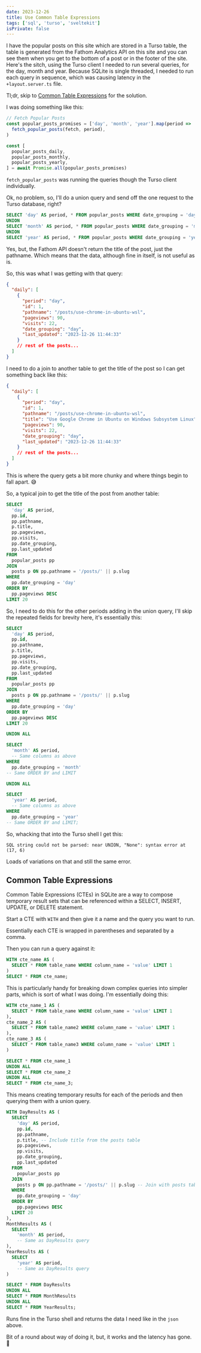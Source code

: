 ```yaml
---
date: 2023-12-26
title: Use Common Table Expressions
tags: ['sql', 'turso', 'sveltekit']
isPrivate: false
---
```


I have the popular posts on this site which are stored in a Turso
table, the table is generated from the Fathom Analytics API on this
site and you can see them when you get to the bottom of a post or in
the footer of the site. Here's the sitch, using the Turso client I
needed to run several queries, for the day, month and year. Because
SQLite is single threaded, I needed to run each query in sequence,
which was causing latency in the `+layout.server.ts` file.

Tl;dr, skip to [Common Table Expressions](#common-table-expressions)
for the solution.

I was doing something like this:

```ts
// Fetch Popular Posts
const popular_posts_promises = ['day', 'month', 'year'].map(period =>
  fetch_popular_posts(fetch, period),
)

const [
  popular_posts_daily,
  popular_posts_monthly,
  popular_posts_yearly,
] = await Promise.all(popular_posts_promises)
```

`fetch_popular_posts` was running the queries though the Turso client
individually.

Ok, no problem, so, I'll do a union query and send off the one request
to the Turso database, right?

```sql
SELECT 'day' AS period, * FROM popular_posts WHERE date_grouping = 'day'
UNION
SELECT 'month' AS period, * FROM popular_posts WHERE date_grouping = 'month'
UNION
SELECT 'year' AS period, * FROM popular_posts WHERE date_grouping = 'year';
```

Yes, but, the Fathom API doesn't return the title of the post, just
the pathname. Which means that the data, although fine in itself, is
not useful as is.

So, this was what I was getting with that query:

```json
{
  "daily": [
    {
      "period": "day",
      "id": 1,
      "pathname": "/posts/use-chrome-in-ubuntu-wsl",
      "pageviews": 90,
      "visits": 22,
      "date_grouping": "day",
      "last_updated": "2023-12-26 11:44:33"
    }
    // rest of the posts...
  ]
}
```

I need to do a join to another table to get the title of the post so I
can get something back like this:

```json
{
  "daily": [
    {
      "period": "day",
      "id": 1,
      "pathname": "/posts/use-chrome-in-ubuntu-wsl",
      "title": "Use Google Chrome in Ubuntu on Windows Subsystem Linux",
      "pageviews": 90,
      "visits": 22,
      "date_grouping": "day",
      "last_updated": "2023-12-26 11:44:33"
    }
    // rest of the posts...
  ]
}
```

This is where the query gets a bit more chunky and where things begin
to fall apart. 😅

So, a typical join to get the title of the post from another table:

```sql
SELECT
  'day' AS period,
  pp.id,
  pp.pathname,
  p.title,
  pp.pageviews,
  pp.visits,
  pp.date_grouping,
  pp.last_updated
FROM
  popular_posts pp
JOIN
  posts p ON pp.pathname = '/posts/' || p.slug
WHERE
  pp.date_grouping = 'day'
ORDER BY
  pp.pageviews DESC
LIMIT 20
```

So, I need to do this for the other periods adding in the union query,
I'll skip the repeated fields for brevity here, it's essentially this:

```sql
SELECT
  'day' AS period,
  pp.id,
  pp.pathname,
  p.title,
  pp.pageviews,
  pp.visits,
  pp.date_grouping,
  pp.last_updated
FROM
  popular_posts pp
JOIN
  posts p ON pp.pathname = '/posts/' || p.slug
WHERE
  pp.date_grouping = 'day'
ORDER BY
  pp.pageviews DESC
LIMIT 20

UNION ALL

SELECT
  'month' AS period,
  -- Same columns as above
WHERE
  pp.date_grouping = 'month'
-- Same ORDER BY and LIMIT

UNION ALL

SELECT
  'year' AS period,
  -- Same columns as above
WHERE
  pp.date_grouping = 'year'
-- Same ORDER BY and LIMIT;
```

So, whacking that into the Turso shell I get this:

```
SQL string could not be parsed: near UNION, "None": syntax error at (17, 6)
```

Loads of variations on that and still the same error.

## Common Table Expressions

Common Table Expressions (CTEs) in SQLite are a way to compose
temporary result sets that can be referenced within a SELECT, INSERT,
UPDATE, or DELETE statement.

Start a CTE with `WITH` and then give it a name and the query you want
to run.

Essentially each CTE is wrapped in parentheses and separated by a
comma.

Then you can run a query against it:

```sql
WITH cte_name AS (
  SELECT * FROM table_name WHERE column_name = 'value' LIMIT 1
)
SELECT * FROM cte_name;
```

This is particularly handy for breaking down complex queries into
simpler parts, which is sort of what I was doing. I'm essentially
doing this:

```sql
WITH cte_name_1 AS (
  SELECT * FROM table_name WHERE column_name = 'value' LIMIT 1
),
cte_name_2 AS (
  SELECT * FROM table_name2 WHERE column_name = 'value' LIMIT 1
),
cte_name_3 AS (
  SELECT * FROM table_name3 WHERE column_name = 'value' LIMIT 1
)

SELECT * FROM cte_name_1
UNION ALL
SELECT * FROM cte_name_2
UNION ALL
SELECT * FROM cte_name_3;
```

This means creating temporary results for each of the periods and then
querying them with a union query.

```sql
WITH DayResults AS (
  SELECT
    'day' AS period,
    pp.id,
    pp.pathname,
    p.title, -- Include title from the posts table
    pp.pageviews,
    pp.visits,
    pp.date_grouping,
    pp.last_updated
  FROM
    popular_posts pp
  JOIN
    posts p ON pp.pathname = '/posts/' || p.slug -- Join with posts table
  WHERE
    pp.date_grouping = 'day'
  ORDER BY
    pp.pageviews DESC
  LIMIT 20
),
MonthResults AS (
  SELECT
    'month' AS period,
    -- Same as DayResults query
),
YearResults AS (
  SELECT
    'year' AS period,
    -- Same as DayResults query
)

SELECT * FROM DayResults
UNION ALL
SELECT * FROM MonthResults
UNION ALL
SELECT * FROM YearResults;
```

Runs fine in the Turso shell and returns the data I need like in the
`json` above.

Bit of a round about way of doing it, but, it works and the latency
has gone. 🎉
